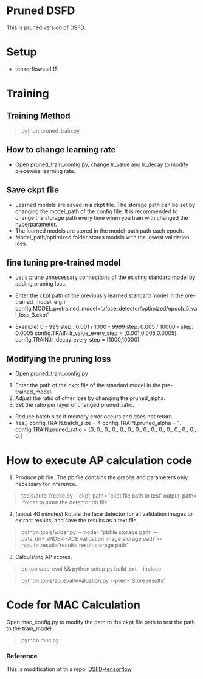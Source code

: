 # Pruned DSFD

This is pruned version of DSFD.

# Setup
- tensorflow==1.15
# Training
## Training Method
> python pruned_train.py 

## How to change learning rate
* Open pruned_train_config.py, change lr_value and lr_decay to modify piecewise learning rate. 

## Save ckpt file
* Learned models are saved in a ckpt file. The storage path can be set by changing the model_path of the config file. It is recommended to change the storage path every time when you train with changed the hyperparameter.
* The learned models are stored in the model_path path each epoch.
* Model_path/optimized folder stores models with the lowest validation loss.

## fine tuning pre-trained model
* Let's prune unnecessary connections of the existing standard model by adding pruning loss.
* Enter the ckpt path of the previously learned standard model in the pre-trained_model.
e.g.) config.MODEL.pretrained_model='./face_detector/optimized/epoch_5_val_loss_3.ckpt'

* Example) 0 - 999 step : 0.001 / 1000 - 9999 step: 0.005 / 10000 - step: 0.0005
config.TRAIN.lr_value_every_step = [0.001,0.005,0.0005]
config.TRAIN.lr_decay_every_step = [1000,10000]

## Modifying the pruning loss
* Open pruned_train_config.py
1. Enter the path of the ckpt file of the standard model  in the pre-trained_model.
2. Adjust the ratio of other loss by changing the pruned_alpha.
3. Set the ratio per layer of changed pruned_ratio.
* Reduce batch size if memory error occurs and does not return
* Yes.)
config.TRAIN.batch_size = 4
config.TRAIN.pruned_alpha = 1.
config.TRAIN.pruned_ratio = [0, 0., 0., 0., 0., 0., 0., 0., 0., 0., 0., 0., 0., 0., 0.]

# How to execute AP calculation code

1. Produce pb file. The pb file contains the graphs and parameters only necessary for inference.
> tools/auto_freeze.py --ckpt_path= 'ckpt file path to test' output_path= 'folder to store the detector.pb file'

2. (about 40 minutes) Rotate the face detector for all validation images to extract results, and save the results as a text file.
> python tools/wider.py --model='pbfile storage path' --data_dir='WIDER FACE validation image storage path' --result='result='result='result storage path'

3. Calculating AP scores.

> cd tools/ap_eval && python setup.py build_ext --inplace

> python tools/ap_eval/evaluation.py --pred='Store results'

# Code for MAC Calculation
Open mac_config.py to modify the path to the ckpt file path to test the path to the train_model.

> python mac.py

### Reference
This is modification of this repo:
[DSFD-tensorflow](https://github.com/610265158/DSFD-tensorflow)
